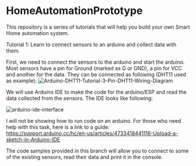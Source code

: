 # HomeAutomationPrototype
This repository is a series of tutorials that will help you build your own Smart Home automation system. 

Tutorial 1: Learn to connect sensors to an arduino and collect data with them.

First, we need to connect the sensors to the arduino and start the arduino. Most sensors have a pin for Ground (marked as G or GND), a pin for VCC and another for the data. They can be connected as following (DHT11 used as example):
![Arduino-DHT11-Tutorial-3-Pin-DHT11-Wiring-Diagram](https://user-images.githubusercontent.com/71849675/221504377-7ddafa77-c8d8-4efc-8c06-64518d7589f1.png)

We will use Arduino IDE to make the code for the arduino/ESP and read the data collected from the sensors. The IDE looks like following:

![arduino-ide-interface](https://user-images.githubusercontent.com/71849675/221505337-55f96a7f-3638-4bc7-b631-c6858ef9aecb.png)

I will not be showing how to run code on an arduino. For those who need help with this task, here is a link to a guide: https://support.arduino.cc/hc/en-us/articles/4733418441116-Upload-a-sketch-in-Arduino-IDE 

The code samples provided in this branch will allow you to connect to some of the existing sensors, read their data and print it in the console.
